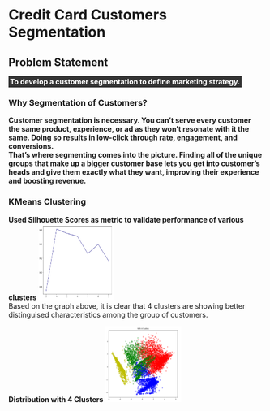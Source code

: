 # Credit Card Customers Segmentation

## Problem Statement
<b style="color: #fff; background: #333; padding: 3px;">To develop a customer segmentation to define marketing strategy.</b>

### Why Segmentation of Customers?
**Customer segmentation is necessary. You can’t serve every customer the same product, experience, or ad as they won’t resonate with it the same. Doing so results in low-click through rate, engagement, and conversions.<br>
That’s where segmenting comes into the picture. Finding all of the unique groups that make up a bigger customer base lets you get into customer’s heads and give them exactly what they want, improving their experience and boosting revenue.**


### KMeans Clustering
**Used Silhouette Scores as metric to validate performance of various clusters**
<img src="silhouette_graph.png" width=150 height=150 />
<br>
Based on the graph above, it is clear that 4 clusters are showing better distinguised characteristics among the group of customers.

**Distribution with 4 Clusters**
<img src="clusters_4.png" width='150' height='150' />

